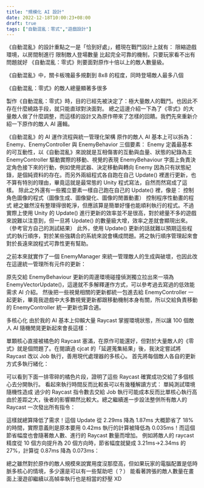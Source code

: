 ```yaml
---
title: "規模化 AI 設計"
date: 2022-12-18T10:00:23+08:00
draft: true
tags: ["自動混亂：零式","遊戲設計"]
---
```


《自動混亂》的設計重點之一是「恰到好處」，體現在戰鬥設計上就有：
限縮遊戲環境，以房間制進行
限制敵人登場數量
比起完全可靠的機制，只要玩家看不出有問題就好
《自動混亂：零式》則要面對原作十倍以上的敵人數量級。

《自動混亂》中，關卡板塊最多規劃到 8x8 的程度，同時登場敵人最多八個

《自動混亂：零式》的敵人總量顯著多很多

製作《自動混亂：零式》時，目的已經先被決定了：極大量敵人的戰鬥。也因此不存在什麼繞路手段，就只能直球對決面對。
總之這邊介紹一下為了《零式》的大量敵人做了什麼調整，而這樣的設計又為原作帶來了怎樣的回饋。我們先來重新介紹一下原作的敵人 AI 邏輯。

《自動混亂》的 AI 運作流程與統一管理化架構
原作的敵人 AI 基本上可以拆為：Enemy、EnemyController 與 EnemyBehavior 三個要素：
Enemy 定義最基本的可互動性，以《自動混亂》來說就是互相傷害的互動與血量、狀態的紀錄為主
EnemyController 驅動實際的移動、視覺的表現
EnemyBehaviour 字面上負責決定角色接下來的行動，例如使用武器、決定移動與轉向
Enemy 因為只有狀態紀錄，是個純資料的存在。而另外兩組程式各自跑在自己 Update() 裡進行更新，也不算有特別的理由，畢竟這就是最常態的 Unity 程式寫法，自然而然寫成了這樣。
除此之外還有一些獨立要素一樣自己跑在自己的 Update() 裡，像是：
控制角色圖像的程式（圖像生成、圖像變化、圖像的閒置動畫）
控制程序性動畫的程式
總之雖然沒有整理得很乾淨，但應該算是簡單好懂也能順利執行的程式。不過實際上使用 Unity 的 Update() 進行更新的效率並不是很高，對於總量不多的遊戲來說難以注意到，但一旦將 Update() 的數量級大增，效率之差就會顯現出來。（參考官方自己的測試結果）
此外，使用 Update() 更新的話就難以預期這些程式的執行順序，對於某些強耦合的系統來說會構成問題。將之執行順序管理起來會對於長遠來說程式可靠性更有幫助。

之前本來就實作了一個 EnemyManager 來統一管理敵人的生成與破壞，也因此改在這邊統一管理所有元件的更新：

原先交給 EnemyBehaviour 更新的周邊環境碰撞偵測獨立拉出來一項為 EnemyVectorUpdate()，這邊就不多解釋運作方式，可以參考過去寫過的低效能需求 AI 介紹。
然後把一些視覺相關的更新都統一包進去給 EnemyController 一起更新，畢竟我遊戲中大多數視覺更新都跟移動機制本身有關，所以交給負責移動的 EnemyController 統一更新也算合適。

多核心化
由於我的 AI 基本上仰賴大量 Raycast 掌握環境狀態，所以讓 100 個敵人 AI 隨機閒晃更新起來會長這樣：

單顆核心直接被橘色的 Raycast 塞滿，在原作可能還好，但對於大量敵人的《零式》就是個問題了。在閱讀過 cjcat 的「延遲蒐集結果」後，我決定嘗試將 Raycast 改以 Job 執行，善用現代處理器的多核心。
首先將每個敵人各自的更新方式多執行緒化：

可以看到下面一排零碎的橘色片段，證明了這些 Raycast 確實成功交給了多個核心去分開執行。
看起來執行時間反而比較長可以有幾種解讀方式：
單純測試環境隨機性造成
過少的 Raycast 指令數去交給 Job 執行可能成本反而比單核心執行高
由於差距之大，後者的影響顯然比較大。總之繼續進一步設法整併所有敵人的 Raycast 一次發出所有指令：

這樣就總算降低了需求！這個 Update 從 2.29ms 降為 1.87ms 大概節省了 18% 的時間，實際意義則是原本要用 0.42ms 執行的計算被降低為 0.035ms！而這個節省幅度也會隨著敵人數、進行的 Raycast 數量而增加。
例如將敵人的 raycast 精度從 10 個方向提升為 20 個方向時，節省幅度就變成 3.21ms→2.34ms 的 27%，計算從 0.87ms 降為 0.073ms：



總之雖然對於原作的敵人規模來說實用度沒那麼高，但如果玩家的電腦配置是低時脈多核心的情境，多少還是可以有一些幫助吧（？）
能看著誇張的敵人數量在畫面上漫遊卻繼續以高幀率執行也是相當的舒壓 XD
